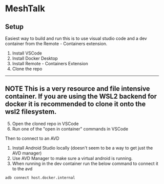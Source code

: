 # MeshTalk

## Setup

Easiest way to build and run this is to use visual studio code and a dev container from  the Remote - Containers extension.

1. Install VSCode
2. Install Docker Desktop
3. Install Remote - Containers Extension
4. Clone the repo
---
**NOTE**
This is a very resource and file intensive container. If you are using the WSL2 backend for docker it is recommended to clone it onto the wsl2 filesystem.
---
5. Open the cloned repo in VSCode
6. Run one of the "open in container" commands in VSCode

Then to connect to an AVD

1. Install Android Studio locally (doesn't seem to be a way to get just the AVD manager)
2. Use AVD Manager to make sure a virtual android is running.
3. When running in the dev container run the below command to connect it to the avd

```bash
adb connect host.docker.internal
```